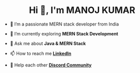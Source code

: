 <h1 align="center">Hi 👋, I'm MANOJ KUMAR</h1>

<!-- ![image](https://github.com/BCAPATHSHALA/BCAPATHSHALA/blob/main/MERN.png?raw=true) -->
<!-- <h3 align="center">A passionate MERN stack developer from India</h3> -->



- 🔭 I’m a passionate MERN stack developer from India

- 🌱 I’m currently exploring **MERN Stack Development**

- 💬 Ask me about **Java & MERN Stack**

- 📫 How to reach me **[LinkedIn](https://www.linkedin.com/in/manojoffcialmj/)**

- 🧲 Help each other **[Discord Community](https://discord.gg/naQUPVWvSs)**
